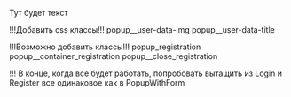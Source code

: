 Тут будет текст

!!!Добавить css классы!!!
popup__user-data-img
popup__user-data-title

!!!Возможно добавить классы!!!
popup_registration
popup__container_registration
popup__close_registration



!!! В конце, когда все будет работать, попробовать вытащить из Login и Register все одинаковое как в PopupWithForm